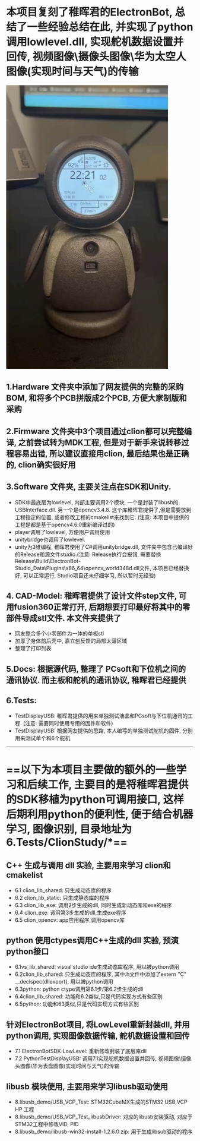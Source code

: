 # 本项目复刻了稚晖君的ElectronBot, 总结了一些经验总结在此, 并实现了python调用lowlevel.dll, 实现舵机数据设置并回传, 视频图像\摄像头图像\华为太空人图像(实现时间与天气)的传输
![robot10](5.Docs/Images/robot10.jpg)
## 1.Hardware 文件夹中添加了网友提供的完整的采购BOM, 和将多个PCB拼版成2个PCB, 方便大家制版和采购

## 2.Firmware 文件夹中3个项目通过clion都可以完整编译, 之前尝试转为MDK工程, 但是对于新手来说转移过程容易出错, 所以建议直接用clion, 最后结果也是正确的, clion确实很好用

## 3.Software 文件夹, 主要关注点在SDK和Unity.
- SDK中最底层为lowlevel, 内部主要调用2个模块, 一个是封装了libusb的USBInterface.dll. 另一个是opencv3.4.8. 这个库稚晖君提供了,但是需要放到工程指定的位置, 或者修改工程的cmakelist来找到它. (注意: 本项目中提供的工程是都是基于opencv4.6.0重新编译过的)
- player调用了lowlevel, 方便用户调用使用
- unitybridge也调用了lowlevel. 
- unity为3维编程, 稚晖君使用了C#调用unitybridge.dll, 文件夹中包含已编译好的Release和源文件studio.(注意: Release执行会报错, 需要替换Release\Build\ElectronBot-Studio_Data\Plugins\x86_64\opencv_world348d.dll文件, 本项目已经替换好, 可以正常运行, Studio项目还未仔细学习, 所以暂时无经验)

## 4. CAD-Model: 稚晖君提供了设计文件step文件, 可用fusion360正常打开, 后期想要打印最好将其中的零部件导成stl文件. 本文件夹提供了
- 网友整合多个小零部件为一体的单板stl
- 加厚了身体前后壳中, 嘉立创反馈的局部太薄区域
- 整理了打印列表

## 5.Docs: 根据源代码, 整理了 PCsoft和下位机之间的通讯协议. 而主板和舵机的通讯协议, 稚晖君已经提供

## 6.Tests:
- TestDisplayUSB: 稚晖君提供的用来单独测试液晶和PCsoft与下位机通讯的工程. (注意: 需要同时使用专用的固件和软件)
- TestDisplayUSB: 根据网友提供的思路, 本人编写的单独测试舵机的固件, 分别用来测试单个和6个舵机

---
# ==以下为本项目主要做的额外的一些学习和后续工作, 主要目的是将稚晖君提供的SDK移植为python可调用接口, 这样后期利用python的便利性, 便于结合机器学习, 图像识别, 目录地址为6.Tests/ClionStudy/*==

## C++ 生成与调用 dll 实验, 主要用来学习 clion和cmakelist
- 6.1 clion_lib_shared:	只生成动态库的程序
- 6.2 clion_lib_static:	只生成静态库的程序
- 6.3 clion_lib_exe: 	调用2步生成的dll, 同时生成新动态库和exe的程序
- 6.4 clion_exe: 	调用第3步生成的dll,生成exe程序
- 6.5 clion_opencv:	app应用程序,调用opencv库

## python 使用ctypes调用C++生成的dll 实验, 预演python接口
- 6.1vs_lib_shared:		visual studio ide生成动态库程序, 用以被python调用
- 6.2clion_lib_shared:		只生成动态库的程序, 其中.h文件中添加了extern "C" __declspec(dllexport), 用以被python调用
- 6.3python:		python ctype调用第6.1步/第6.2步生成的dll
- 6.4clion_lib_shared:		功能和6.2类似,只是代码实现方式有些区别
- 6.5python:		功能和63类似,只是代码实现方式有些区别

## 针对ElectronBot项目, 将LowLevel重新封装dll, 并用python调用, 实现图像数据传输, 舵机数据设置和回传
- 7.1 ElectronBotSDK-LowLevel:	重新修改封装了底层库dll
- 7.2 PythonTestDisplayUSB:		调用7.1实现舵机数据设置并回传, 视频图像\摄像头图像\华为表盘图像(实现时间与天气)的传输

## libusb 模块使用, 主要用来学习libusb驱动使用
- 8.libusb_demo/USB_VCP_Test:		STM32CubeMX生成的STM32 USB VCP HP 工程
- 8.libusb_demo/USB_VCP_Test_libusbDriver:	对应的libusb安装驱动, 对应于STM32工程中修改VID, PID
- 8.libusb_demo/libusb-win32-install-1.2.6.0.zip:	用于生成libsub驱动的程序







